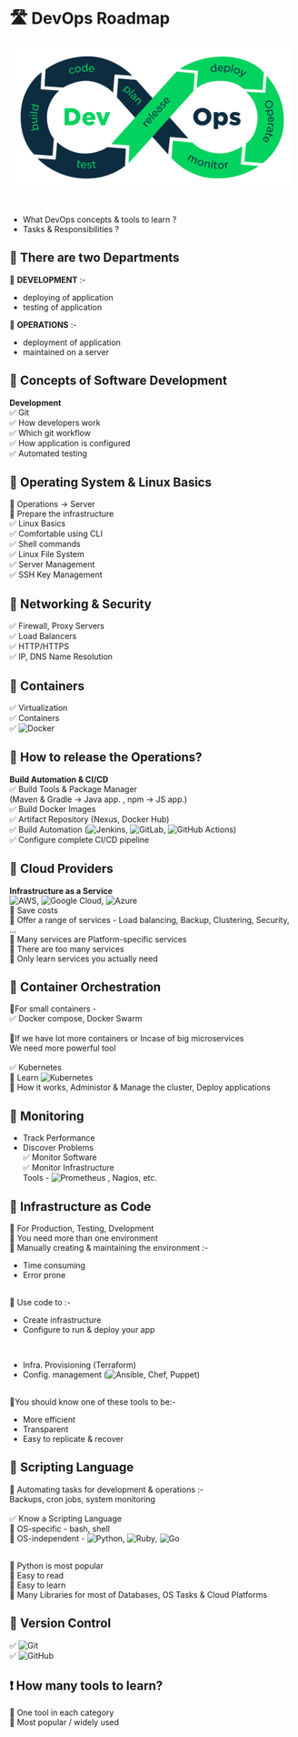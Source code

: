 # 🛣 DevOps Roadmap

<p align="center"><img src="devops-img/devops.png" height="250px"></p><br>
<ul>
<li>What DevOps concepts & tools to learn ?</li>
<li>Tasks & Responsibilities ?</li>
</ul>
 
## 🔰 There are two Departments
🔹 **DEVELOPMENT** :-
- deploying of application
- testing of application

🔹 **OPERATIONS** :-
- deployment of application
- maintained on a server

## 🔰 Concepts of Software Development
**Development** <br>
✅ Git <br>
✅ How developers work <br>
✅ Which git workflow <br>
✅ How application is configured <br>
✅ Automated testing <br>

## 🔰 Operating System & Linux Basics
🔹 Operations -> Server <br>
🔹 Prepare the infrastructure <br>
✅ Linux Basics <br>
✅ Comfortable using CLI <br>
✅ Shell commands <br>
✅ Linux File System <br>
✅ Server Management <br>
✅ SSH Key Management <br>

## 🔰 Networking & Security
✅  Firewall, Proxy Servers <br>
✅ Load Balancers <br>
✅ HTTP/HTTPS <br>
✅ IP, DNS Name Resolution <br>

## 🔰 Containers
✅ Virtualization <br>
✅ Containers <br>
✅ <img alt="Docker" src="https://img.shields.io/badge/Docker-2CA5E0?style=for-the-badge&logo=docker&logoColor=white"> <br>

## 🔰 How to release the Operations?
**Build Automation & CI/CD** <br>
✅ Build Tools & Package Manager <br>
(Maven & Gradle -> Java app. , npm -> JS app.) <br>
✅ Build Docker Images <br>
✅ Artifact Repository (Nexus, Docker Hub) <br>
✅ Build Automation (<img alt="Jenkins" src="https://img.shields.io/badge/Jenkins-D24939?style=for-the-badge&logo=Jenkins&logoColor=white">, <img alt="GitLab" src="https://img.shields.io/badge/GitLab-330F63?style=for-the-badge&logo=gitlab&logoColor=white">, <img alt="GitHub Actions" src="https://img.shields.io/badge/GitHub_Actions-2088FF?style=for-the-badge&logo=github-actions&logoColor=white">) <br>
✅ Configure complete CI/CD pipeline <br>

## 🔰 Cloud Providers
**Infrastructure as a Service** <br>
<img alt="AWS" src="https://img.shields.io/badge/Amazon_AWS-232F3E?style=for-the-badge&logo=amazon-aws&logoColor=white">, <img alt="Google Cloud" src="https://img.shields.io/badge/Google_Cloud-4285F4?style=for-the-badge&logo=google-cloud&logoColor=white">, <img alt="Azure" src="https://img.shields.io/badge/microsoft%20azure-0089D6?style=for-the-badge&logo=microsoft-azure&logoColor=white"> <br>
🔹 Save costs <br>
🔹 Offer a range of services - Load balancing, Backup, Clustering, Security, ... <br>
🔹 Many services are Platform-specific services <br>
🔹 There are too many services <br>
🔹 Only learn services you actually need <br>

## 🔰 Container Orchestration

🔹For small containers - <br>
✅ Docker compose, Docker Swarm <br>
<br>
🔹If we have lot more containers or Incase of big microservices <br>
We need more powerful tool <br><br>
✅ Kubernetes <br>
🚩 Learn <img alt="Kubernetes" src="https://img.shields.io/badge/kubernetes-326ce5.svg?&style=for-the-badge&logo=kubernetes&logoColor=white"> <br>
🚩 How it works, Administor & Manage the cluster, Deploy applications <br>

## 🔰 Monitoring
- Track Performance
- Discover Problems <br>
✅ Monitor Software <br>
✅ Monitor Infrastructure <br>
Tools - <img alt="Prometheus" src="https://img.shields.io/badge/Prometheus-000000?style=for-the-badge&logo=prometheus&labelColor=000000"> , Nagios, etc.

## 🔰 Infrastructure as Code

🔹 For Production, Testing, Dvelopment <br>
🔹 You need more than one environment <br>
🔹 Manually creating & maintaining the environment :- <br>
- Time consuming
- Error prone <br>
 <br>
🔸 Use code to :- <br>
<ul>
<li>Create infrastructure</li>
<li>Configure to run & deploy your app</li>
</ul>
<br>
<ul>
 <li>Infra. Provisioning (Terraform)</li>
 <li>Config. management (<img alt="Ansible" src="https://img.shields.io/badge/Ansible-000000?style=for-the-badge&logo=ansible&logoColor=white">, Chef, Puppet)</li>
</ul>
<br>
🔹You should know one of these tools to be:- <br>
<ul>
<li>More efficient</li>
<li>Transparent</li>
<li>Easy to replicate & recover</li>
</ul>

## 🔰 Scripting Language
🔹 Automating tasks for development & operations :-  <br>
Backups, cron jobs, system monitoring <br>
<br>
✅ Know a Scripting Language  <br>
🚩 OS-specific - bash, shell  <br>
🚩 OS-independent - <img alt="Python" src="https://img.shields.io/badge/Python-3776AB?style=for-the-badge&logo=python&logoColor=white">, <img alt="Ruby" src="https://img.shields.io/badge/Ruby-CC342D?style=for-the-badge&logo=ruby&logoColor=white">, <img alt="Go" src="https://img.shields.io/badge/Go-00ADD8?style=for-the-badge&logo=go&logoColor=white"> <br><br>

🌟 Python is most popular <br>
🚩 Easy to read <br>
🚩 Easy to learn <br>
🚩 Many Libraries for most of Databases, OS Tasks & Cloud Platforms

## 🔰 Version Control
✅ <img alt="Git" src="https://img.shields.io/badge/Git-F05032?style=for-the-badge&logo=git&logoColor=white"> <br>
✅ <img alt="GitHub" src="https://img.shields.io/badge/GitHub-100000?style=for-the-badge&logo=github&logoColor=white"> <br>

## ❗ How many tools to learn?

🔹 One tool in each category <br>
🔹 Most popular / widely used <br>

